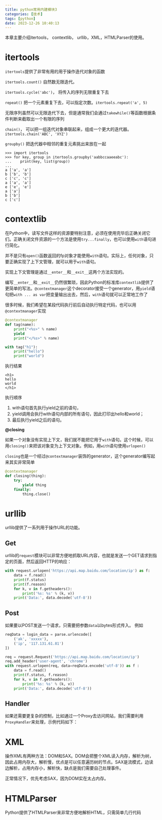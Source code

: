 ```yaml
---
title: python常用内建模块3
categories: [技术]
tags: [python]
date: 2023-12-26 10:40:13
---
```


本章主要介绍itertools， contextlib， urllib，XML，HTMLParser的使用。

<!-- more -->

# itertools

`itertools`提供了非常有用的用于操作迭代对象的函数

`itertools.count()` 自然数无限迭代。

`itertools.cycle('abc')`， 将传入的序列无限重复下去

`repeat()` 把一个元素重复下去，可以指定次数。`itertools.repeat('a', 5)`

无限序列虽然可以无限迭代下去，但是通常我们会通过`takewhile()`等函数根据条件判断来截取出一个有限的序列

`chain()`， 可以把一组迭代对象串联起来，组成一个更大的迭代器。`itertools.chain('ABC', 'XYZ')`

`groupby()` 把迭代器中相邻的重复元素挑出来放在一起

```shell
>>> import itertools
>>> for key, group in itertools.groupby('aabbccaaeeabc'):
...    print(key, list(group))
...
a ['a', 'a']
b ['b', 'b']
c ['c', 'c']
a ['a', 'a']
e ['e', 'e']
a ['a']
b ['b']
c ['c']
```

# contextlib

在Python中，读写文件这样的资源要特别注意，必须在使用完毕后正确关闭它们。正确关闭文件资源的一个方法是使用`try...finally`，也可以使用`with`语句进行简化。

并不是只有`open()`函数返回的fp对象才能使用`with`语句。实际上，任何对象，只要正确实现了上下文管理，就可以用于`with`语句。

实现上下文管理是通过`__enter__`和`__exit__`这两个方法实现的。

编写`__enter__`和`__exit__`仍然很繁琐，因此Python的标准库`contextlib`提供了更简单的写法。`@contextmanager`这个decorator接受一个generator，用`yield`语句把`with ... as var`把变量输出出去，然后，`with`语句就可以正常地工作了

很多时候，我们希望在某段代码执行前后自动执行特定代码，也可以用`@contextmanager`实现

```python
@contextmanager
def tag(name):
    print("<%s>" % name)
    yield
    print("</%s>" % name)

with tag("h1"):
    print("hello")
    print("world")

```

执行结果

```shell
<h1>
hello
world
</h1>
```

执行顺序

1. with语句首先执行yield之前的语句，
2. yield调用会执行with语句内部的所有语句，因此打印出hello和world；
3. 最后执行yield之后的语句。

**@closing**

如果一个对象没有实现上下文，我们就不能把它用于`with`语句。这个时候，可以用`closing()`来把该对象变为上下文对象。例如，用`with`语句使用`urlopen()`

`closing`也是一个经过`@contextmanager`装饰的generator，这个generator编写起来其实非常简单

```python
@contextmanager
def closing(thing):
    try:
        yield thing
    finally:
        thing.close()
```

# urllib

urllib提供了一系列用于操作URL的功能。

## Get

urllib的`request`模块可以非常方便地抓取URL内容，也就是发送一个GET请求到指定的页面，然后返回HTTP的响应：

```python
with request.urlopen('https://api.map.baidu.com/location/ip') as f:
    data = f.read()
    print(f.status)
    print(f.reason)
    for k, v in f.getheaders():
        print('%s: %s' % (k, v))
    print('Data:', data.decode('utf-8'))
```

## Post

如果要以POST发送一个请求，只需要把参数`data`以bytes形式传入。 例如

```python
reqData = login_data = parse.urlencode([
    ('ak', 'xxxxx'),
    ('ip', '117.131.61.81')
])

req = request.Request('https://api.map.baidu.com/location/ip')
req.add_header('user-agent', 'chrome')
with request.urlopen(req, data=reqData.encode('utf-8')) as f :
    data = f.read()
    print(f.status, f.reason)
    for k, v in f.getheaders():
        print('%s: %s' % (k, v))
    print('Data:', data.decode('utf-8'))
```
## Handler

如果还需要更复杂的控制，比如通过一个Proxy去访问网站，我们需要利用`ProxyHandler`来处理，示例代码如下：

# XML

操作XML有两种方法：DOM和SAX。DOM会把整个XML读入内存，解析为树，因此占用内存大，解析慢，优点是可以任意遍历树的节点。SAX是流模式，边读边解析，占用内存小，解析快，缺点是我们需要自己处理事件。

正常情况下，优先考虑SAX，因为DOM实在太占内存。

# HTMLParser
Python提供了HTMLParser来非常方便地解析HTML，只需简单几行代码



